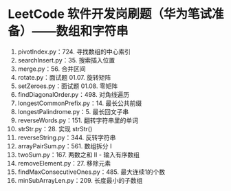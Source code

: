 # LeetCode 软件开发岗刷题（华为笔试准备）——数组和字符串
1. pivotIndex.py：724. 寻找数组的中心索引
2. searchInsert.py：35. 搜索插入位置
3. merge.py：56. 合并区间
4. rotate.py：面试题 01.07. 旋转矩阵
5. setZeroes.py：面试题 01.08. 零矩阵
6. findDiagonalOrder.py：498. 对角线遍历
7. longestCommonPrefix.py：14. 最长公共前缀
8. longestPalindrome.py：5. 最长回文子串
9. reverseWords.py：151. 翻转字符串里的单词
10. strStr.py：28. 实现 strStr()
11. reverseString.py：344. 反转字符串
12. arrayPairSum.py：561. 数组拆分 I
13. twoSum.py：167. 两数之和 II - 输入有序数组
14. removeElement.py：27. 移除元素
15. findMaxConsecutiveOnes.py：485. 最大连续1的个数
16. minSubArrayLen.py：209. 长度最小的子数组